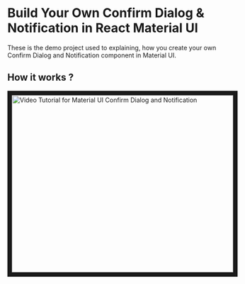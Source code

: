 # Build Your Own Confirm Dialog & Notification in React Material UI

These is the demo project used to explaining, how you create your own Confirm Dialog and Notification component in 
Material UI.


 ## How it works ?
 
 <a href="https://github.com/Adhikari1996
" target="_blank"><img src="http://img.youtube.com/vi/KOryCvYE4_s/0.jpg" 
alt="Video Tutorial for Material UI Confirm Dialog and Notification" width="500" height="400" border="10" /></a>


